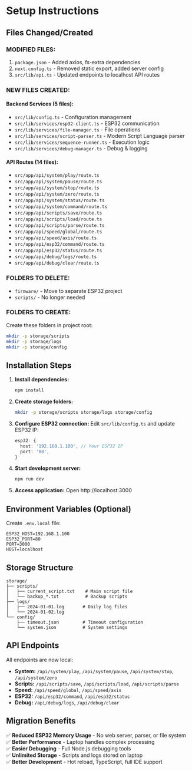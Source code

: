 # Setup Instructions

## Files Changed/Created

### **MODIFIED FILES:**
1. `package.json` - Added axios, fs-extra dependencies
2. `next.config.ts` - Removed static export, added server config
3. `src/lib/api.ts` - Updated endpoints to localhost API routes

### **NEW FILES CREATED:**

#### **Backend Services (5 files):**
- `src/lib/config.ts` - Configuration management
- `src/lib/services/esp32-client.ts` - ESP32 communication
- `src/lib/services/file-manager.ts` - File operations
- `src/lib/services/script-parser.ts` - Modern Script Language parser
- `src/lib/services/sequence-runner.ts` - Execution logic
- `src/lib/services/debug-manager.ts` - Debug & logging

#### **API Routes (14 files):**
- `src/app/api/system/play/route.ts`
- `src/app/api/system/pause/route.ts`
- `src/app/api/system/stop/route.ts`
- `src/app/api/system/zero/route.ts`
- `src/app/api/system/status/route.ts`
- `src/app/api/system/command/route.ts`
- `src/app/api/scripts/save/route.ts`
- `src/app/api/scripts/load/route.ts`
- `src/app/api/scripts/parse/route.ts`
- `src/app/api/speed/global/route.ts`
- `src/app/api/speed/axis/route.ts`
- `src/app/api/esp32/command/route.ts`
- `src/app/api/esp32/status/route.ts`
- `src/app/api/debug/logs/route.ts`
- `src/app/api/debug/clear/route.ts`

### **FOLDERS TO DELETE:**
- `firmware/` - Move to separate ESP32 project
- `scripts/` - No longer needed

### **FOLDERS TO CREATE:**
Create these folders in project root:
```bash
mkdir -p storage/scripts
mkdir -p storage/logs  
mkdir -p storage/config
```

## Installation Steps

1. **Install dependencies:**
   ```bash
   npm install
   ```

2. **Create storage folders:**
   ```bash
   mkdir -p storage/scripts storage/logs storage/config
   ```

3. **Configure ESP32 connection:**
   Edit `src/lib/config.ts` and update ESP32 IP:
   ```typescript
   esp32: {
     host: '192.168.1.100', // Your ESP32 IP
     port: '80',
   }
   ```

4. **Start development server:**
   ```bash
   npm run dev
   ```

5. **Access application:**
   Open http://localhost:3000

## Environment Variables (Optional)

Create `.env.local` file:
```env
ESP32_HOST=192.168.1.100
ESP32_PORT=80
PORT=3000
HOST=localhost
```

## Storage Structure

```
storage/
├── scripts/
│   ├── current_script.txt    # Main script file
│   └── backup_*.txt          # Backup scripts
├── logs/
│   ├── 2024-01-01.log       # Daily log files
│   └── 2024-01-02.log
└── config/
    ├── timeout.json         # Timeout configuration
    └── system.json          # System settings
```

## API Endpoints

All endpoints are now local:

- **System:** `/api/system/play`, `/api/system/pause`, `/api/system/stop`, `/api/system/zero`
- **Scripts:** `/api/scripts/save`, `/api/scripts/load`, `/api/scripts/parse`
- **Speed:** `/api/speed/global`, `/api/speed/axis`
- **ESP32:** `/api/esp32/command`, `/api/esp32/status`
- **Debug:** `/api/debug/logs`, `/api/debug/clear`

## Migration Benefits

✅ **Reduced ESP32 Memory Usage** - No web server, parser, or file system  
✅ **Better Performance** - Laptop handles complex processing  
✅ **Easier Debugging** - Full Node.js debugging tools  
✅ **Unlimited Storage** - Scripts and logs stored on laptop  
✅ **Better Development** - Hot reload, TypeScript, full IDE support